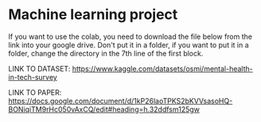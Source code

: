 # Machine learning project

If you want to use the colab, you need to download the file below from the link into your google drive. Don't put it in a folder, if you want to put it in a folder, change the directory in the 7th line of the first block. 

LINK TO DATASET: https://www.kaggle.com/datasets/osmi/mental-health-in-tech-survey

LINK TO PAPER: https://docs.google.com/document/d/1kP26laoTPKS2bKVVsasoHQ-BONiqiTM9rHc050vAxCQ/edit#heading=h.32ddfsm125gw
